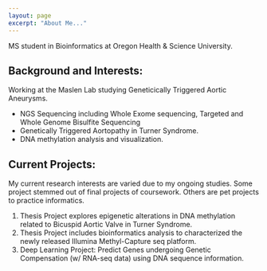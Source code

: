 ```yaml
---
layout: page
excerpt: "About Me..."
---
```


MS student in Bioinformatics at Oregon Health & Science University.

## Background and Interests:
Working at the Maslen Lab studying Geneticically Triggered Aortic Aneurysms. 

- NGS Sequencing including Whole Exome sequencing, Targeted and Whole Genome Bisulfite Sequencing 
- Genetically Triggered Aortopathy in Turner Syndrome.
- DNA methylation analysis and visualization. 


## Current Projects:

My current research interests are varied due to my ongoing studies. 
Some project stemmed out of final projects of coursework.
Others are pet projects to practice informatics. 
 
1) Thesis Project explores epigenetic alterations in DNA methylation related to Bicuspid Aortic Valve in Turner Syndrome.
2) Thesis Project includes bioinformatics analysis to characterized the newly released Illumina Methyl-Capture seq platform. 
3) Deep Learning Project: Predict Genes undergoing Genetic Compensation (w/ RNA-seq data) using DNA sequence information. 


